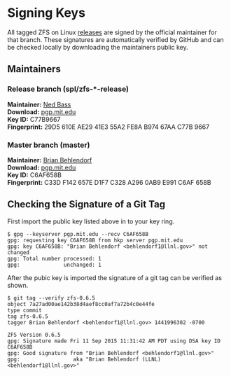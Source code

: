 # Signing Keys

All tagged ZFS on Linux [releases][releases] are signed by the official maintainer for that branch.  These signatures are automatically verified by GitHub and can be checked locally by downloading the maintainers public key.

## Maintainers

### Release branch (spl/zfs-*-release)

**Maintainer:** [Ned Bass][nedbass]  
**Download:** [pgp.mit.edu][nedbass-pubkey]  
**Key ID:** C77B9667  
**Fingerprint:** 29D5 610E AE29 41E3 55A2  FE8A B974 67AA C77B 9667  

### Master branch (master)

**Maintainer:** [Brian Behlendorf][behlendorf]  
**Download:** [pgp.mit.edu][behlendorf-pubkey]  
**Key ID:** C6AF658B  
**Fingerprint:** C33D F142 657E D1F7 C328  A296 0AB9 E991 C6AF 658B  

## Checking the Signature of a Git Tag

First import the public key listed above in to your key ring.

```
$ gpg --keyserver pgp.mit.edu --recv C6AF658B
gpg: requesting key C6AF658B from hkp server pgp.mit.edu
gpg: key C6AF658B: "Brian Behlendorf <behlendorf1@llnl.gov>" not changed
gpg: Total number processed: 1
gpg:              unchanged: 1
```

After the pubic key is imported the signature of a git tag can be verified as shown.

```
$ git tag --verify zfs-0.6.5
object 7a27ad00ae142b38d4aef8cc0af7a72b4c0e44fe
type commit
tag zfs-0.6.5
tagger Brian Behlendorf <behlendorf1@llnl.gov> 1441996302 -0700

ZFS Version 0.6.5
gpg: Signature made Fri 11 Sep 2015 11:31:42 AM PDT using DSA key ID C6AF658B
gpg: Good signature from "Brian Behlendorf <behlendorf1@llnl.gov>"
gpg:                 aka "Brian Behlendorf (LLNL) <behlendorf1@llnl.gov>"
```

[nedbass]: https://github.com/nedbass
[nedbass-pubkey]: http://pgp.mit.edu/pks/lookup?op=vindex&search=0xB97467AAC77B9667&fingerprint=on
[behlendorf]: https://github.com/behlendorf
[behlendorf-pubkey]: http://pgp.mit.edu/pks/lookup?op=vindex&search=0x0AB9E991C6AF658B&fingerprint=on
[releases]: https://github.com/zfsonlinux/zfs/releases
